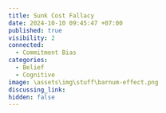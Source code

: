 ```yaml
---
title: Sunk Cost Fallacy
date: 2024-10-10 09:45:47 +07:00
published: true
visibility: 2
connected:
  - Commitment Bias
categories:
  - Belief
  - Cognitive
image: \assets\img\stuff\barnum-effect.png
discussing_link: 
hidden: false
---
```


